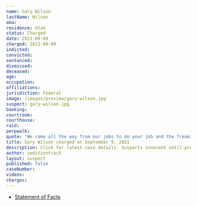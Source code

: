 ```yaml
---
name: Gary Wilson
lastName: Wilson
aka:
residence: Utah
status: Charged
date: 2021-09-09
charged: 2021-09-09
indicted:
convicted:
sentenced:
dismissed:
deceased:
age:
occupation:
affiliations:
jurisdiction: Federal
image: /images/preview/gary-wilson.jpg
suspect: gary-wilson.jpg
booking:
courtroom:
courthouse:
raid:
perpwalk:
quote: 'We came all the way from our jobs to do your job and the freaking senators’ job.'
title: Gary Wilson charged on September 9, 2021
description: Click for latest case details. Suspects innocent until proven guilty.
author: seditiontrack
layout: suspect
published: false
caseNumber:
videos:
charges:
---
```

- [Statement of Facts](https://s3.documentcloud.org/documents/21062164/9-9-21-us-v-gary-wilson-complaint-affidavit.pdf)
